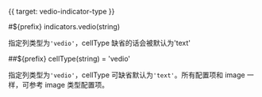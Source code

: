 {{ target: vedio-indicator-type }}

#${prefix} indicators.vedio(string)

指定列类型为`'vedio'`，cellType 缺省的话会被默认为'text'

##${prefix} cellType(string) = 'vedio'

指定列类型为`'vedio'`，cellType 可缺省默认为`'text'`。所有配置项和 image 一样，可参考 image 类型配置项。
